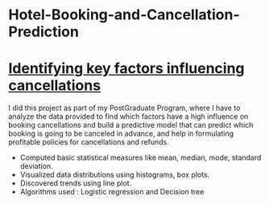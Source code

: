 # Hotel-Booking-and-Cancellation-Prediction


# [Identifying key factors influencing cancellations](https://github.com/GayathriArunDass/Hotel-Booking-and-Cancellation-Prediction.git)

I did this project as part of my PostGraduate Program, where I have to analyze the data provided to find which factors have a high influence on booking cancellations and build a predictive model that can predict which booking is going to be canceled in advance, and help in formulating profitable policies for cancellations and refunds.

- Computed basic statistical measures like mean, median, mode, standard deviation.
- Visualized data distributions using histograms, box plots.
- Discovered trends using line plot.
- Algorithms used : Logistic regression and Decision tree
